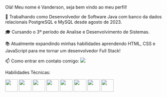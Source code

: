Olá! Meu nome é Vanderson, seja bem vindo ao meu perfil! 

💼 Trabalhando como Desenvolvedor de Software Java com banco da dados relacionais PostgreSQL e MySQL desde agosto de 2023.

🎓 Cursando o 3º período de Analise e Desenvolvimento de Sistemas.

📚 Atualmente expandindo minhas habilidades aprendendo HTML, CSS e JavaScript para me tornar um desenvolvedor Full Stack!

📫 Como entrar em contato comigo:  <a href="https://www.linkedin.com/in/vanderson-de-azevedo/" target="_blank"><img loading="lazy" src="https://img.shields.io/badge/-LinkedIn-%230077B5?style=for-the-badge&logo=linkedin&logoColor=white" target="_blank"></a> 

Habilidades Técnicas:

<img src="https://cdn.jsdelivr.net/gh/devicons/devicon@latest/icons/html5/html5-original-wordmark.svg" width="40" height="40" /> <img src="https://cdn.jsdelivr.net/gh/devicons/devicon@latest/icons/css3/css3-original-wordmark.svg" width="40" height="40" /> <img src="https://cdn.jsdelivr.net/gh/devicons/devicon@latest/icons/javascript/javascript-original.svg" width="40" height="40" /> <img src="https://cdn.jsdelivr.net/gh/devicons/devicon@latest/icons/java/java-original-wordmark.svg" width="40" height="40" /> <img src="https://cdn.jsdelivr.net/gh/devicons/devicon@latest/icons/postgresql/postgresql-original-wordmark.svg"  width="40" height="40" />  <img src="https://cdn.jsdelivr.net/gh/devicons/devicon@latest/icons/mysql/mysql-original-wordmark.svg" width="40" height="40" /> <img src="https://cdn.jsdelivr.net/gh/devicons/devicon@latest/icons/git/git-original-wordmark.svg" width="40" height="40" /> <img src="https://cdn.jsdelivr.net/gh/devicons/devicon@latest/icons/github/github-original-wordmark.svg" width="40" height="40" />
          
          
          
